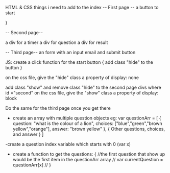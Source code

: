 HTML & CSS
things i need to add to the index
-- First page --
a button to start 


}

-- Second page--
<div class"hide" id="second">
a div for a timer 
a div for question
a div for result 
</div>

-- Third page--
an form with an input email and submit button

JS:
create a click function for the start button {
add class "hide" to the button
}

on the css file, give the "hide" class a property of display: none

add class "show" and remove class "hide" to the second page divs where id ="second"
on the css file, give the "show" class a property of display: block

Do the same for the third page once you get there

- create an array with multiple question objects
eg: var questionArr = [
    {
    question: "what is the colour of a lion",
    choices: ["blue","green","brown yellow","orange"],
    answer: "brown yellow"
    },
    {
        Other questions, choices, and answer 
    }
]

-create a question index variable which starts with 0 (var x)

- create a function to get the questions: {
//the first question that show up would be the first item in the questionArr array
// var currentQuestion = questionArr[x]
//
}
